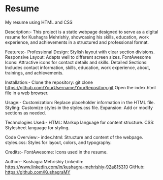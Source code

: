# Resume
My resume using HTML and CSS

Description:-
This project is a static webpage designed to serve as a digital resume for Kushagra Mehrishiy, showcasing his skills, education, work experience, and achievements in a structured and professional format.

Features:-
Professional Design: Stylish layout with clear section divisions.
Responsive Layout: Adapts well to different screen sizes.
FontAwesome Icons: Attractive icons for contact details and skills.
Detailed Sections: Includes contact information, skills, education, work experience, about, trainings, and achievements.

Installation:-
Clone the repository: git clone https://github.com/YourUsername/YourRepository.git
Open the index.html file in a web browser.

Usage:-
Customization: Replace placeholder information in the HTML file.
Styling: Customize styles in the styles.css file.
Expansion: Add or modify sections as needed.

Technologies Used:-
HTML: Markup language for content structure.
CSS: Stylesheet language for styling.

Code Overview:-
index.html: Structure and content of the webpage.
styles.css: Styles for layout, colors, and typography.

Credits:-
FontAwesome: Icons used in the resume.

Author:-
Kushagra Mehrishiy
LinkedIn: https://www.linkedin.com/in/kushagra-mehrishiy-92a815310
GitHub: https://github.com/KushagraMY

 
